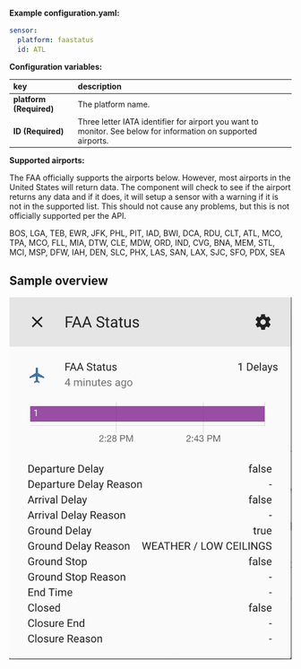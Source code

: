 **Example configuration.yaml:**

```yaml
sensor:
  platform: faastatus
  id: ATL
```

**Configuration variables:**

key | description
:--- | :---
**platform (Required)** | The platform name.
**ID (Required)** | Three letter IATA identifier for airport you want to monitor. See below for information on supported airports.

**Supported airports:**

The FAA officially supports the airports below. However, most airports in the United States will return data. The component will check to see if the airport returns any data and if it does, it will setup a sensor with a warning if it is not in the supported list. This should not cause any problems, but this is not officially supported per the API.

BOS, LGA, TEB, EWR, JFK, PHL, PIT, IAD, BWI, DCA, RDU, CLT, ATL, MCO, TPA, MCO, FLL, MIA, DTW, CLE, MDW, ORD, IND, CVG, BNA, MEM, STL, MCI, MSP, DFW, IAH, DEN, SLC, PHX, LAS, SAN, LAX, SJC, SFO, PDX, SEA

## Sample overview

![Sample overview](sensor.png)
